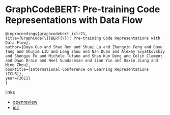 # GraphCodeBERT: Pre-training Code Representations with Data Flow

```
@inproceedings{graphcodebert_iclr21,
title={GraphCode{\{}BERT{\}}: Pre-training Code Representations with Data Flow},
author={Daya Guo and Shuo Ren and Shuai Lu and Zhangyin Feng and Duyu Tang and Shujie LIU and Long Zhou and Nan Duan and Alexey Svyatkovskiy and Shengyu Fu and Michele Tufano and Shao Kun Deng and Colin Clement and Dawn Drain and Neel Sundaresan and Jian Yin and Daxin Jiang and Ming Zhou},
booktitle={International Conference on Learning Representations (ICLR)},
year={2021}
}
```

links
- [openreview](https://openreview.net/forum?id=jLoC4ez43PZ)
- [iclr](https://iclr.cc/virtual/2021/poster/2598)
